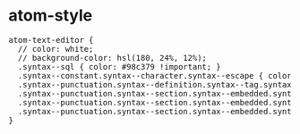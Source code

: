 # atom-style

<pre>
atom-text-editor {
  // color: white;
  // background-color: hsl(180, 24%, 12%);
  .syntax--sql { color: #98c379 !important; }
  .syntax--constant.syntax--character.syntax--escape { color: #98c379; }
  .syntax--punctuation.syntax--definition.syntax--tag.syntax--html { color: #e06c75; }
  .syntax--punctuation.syntax--section.syntax--embedded.syntax--begin.syntax--php,
  .syntax--punctuation.syntax--section.syntax--embedded.syntax--end.syntax--php,
  .syntax--punctuation.syntax--section.syntax--embedded.syntax--end.syntax--php { color:#db3d32; }
}
</pre>
